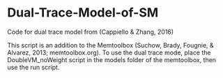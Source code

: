 # Dual-Trace-Model-of-SM
Code for dual trace model from (Cappiello &amp; Zhang, 2016)

This script is an addition to the Memtoolbox (Suchow, Brady, Fougnie, & Alvarez, 2013; memtoolbox.org).
To use the dual trace mode, place the DoubleVM_noWeight script in the models folder of the memtoolbox,
then use the run script.
